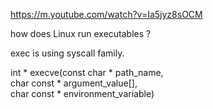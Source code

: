 https://m.youtube.com/watch?v=Ia5jyz8sOCM  

how does Linux run executables ?  

exec is using syscall family.  

int * execve(const char * path_name,  
    char const * argument_value[],  
    char const * environment_variable)
